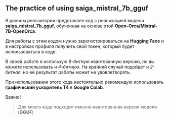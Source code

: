 ## The practice of using saiga_mistral_7b_gguf

В данном репозитории представлен код с реализацией модели **saiga_mistral_7b_gguf**, обученная на основе этой **Open-Orca/Mistral-7B-OpenOrca**. 

Для работы с этим кодом нужно зарегистрироваться на **Hugging Face** и в настройках профиля получить свой токен, который будет использоваться в коде.

В своей работе я использую *8-битную* квантованную версию, но вы можете использовать и *4-битную*. На крайний случай подойдет и *2-битная*, но её результат работы может не удовлетворять.

При использовании этого кода настоятельно рекомендую использовать **графический ускоритель T4** в **Google Colab**.

Важно!
> Для моего кода подходит именно квантованная версия модели (**GGUF**)
